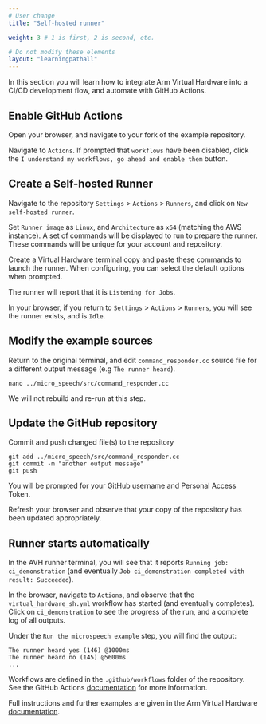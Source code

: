 ```yaml
---
# User change
title: "Self-hosted runner"

weight: 3 # 1 is first, 2 is second, etc.

# Do not modify these elements
layout: "learningpathall"
---
```

In this section you will learn how to integrate Arm Virtual Hardware into a CI/CD development flow, and automate with GitHub Actions.

## Enable GitHub Actions

Open your browser, and navigate to your fork of the example repository.

Navigate to `Actions`. If prompted that `workflows` have been disabled, click the `I understand my workflows, go ahead and enable them` button.

## Create a Self-hosted Runner

Navigate to the repository `Settings` > `Actions` > `Runners`, and click on `New self-hosted runner`.

Set `Runner image` as `Linux`, and `Architecture` as `x64` (matching the AWS instance). A set of commands will be displayed to run to prepare the runner. These commands will be unique for your account and repository.

Create a Virtual Hardware terminal copy and paste these commands to launch the runner. When configuring, you can select the default options when prompted.

The runner will report that it is `Listening for Jobs`.

In your browser, if you return to `Settings` > `Actions` > `Runners`, you will see the runner exists, and is `Idle`.

## Modify the example sources

Return to the original terminal, and edit `command_responder.cc` source file for a different output message (e.g `The runner heard`).
```console
nano ../micro_speech/src/command_responder.cc
```
We will not rebuild and re-run at this step.

## Update the GitHub repository

Commit and push changed file(s) to the repository
```
git add ../micro_speech/src/command_responder.cc
git commit -m "another output message"
git push
```
You will be prompted for your GitHub username and Personal Access Token.

Refresh your browser and observe that your copy of the repository has been updated appropriately.

## Runner starts automatically

In the AVH runner terminal, you will see that it reports `Running job: ci_demonstration` (and eventually `Job ci_demonstration completed with result: Succeeded`).

In the browser, navigate to `Actions`, and observe that the `virtual_hardware_sh.yml` workflow has started (and eventually completes). Click on `ci_demonstration` to see the progress of the run, and a complete log of all outputs.

Under the `Run the microspeech example` step, you will find the output:
```
The runner heard yes (146) @1000ms
The runner heard no (145) @5600ms
...
```
Workflows are defined in the `.github/workflows` folder of the repository. See the GitHub Actions [documentation](https://docs.github.com/en/actions) for more information.

Full instructions and further examples are given in the Arm Virtual Hardware [documentation](https://arm-software.github.io/AVH/main/examples/html/GetStarted.html).
